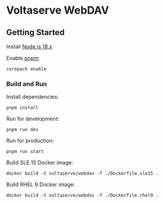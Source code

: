 # Voltaserve WebDAV

## Getting Started

Install [Node.js 18.x](https://nodejs.org).

Enable [pnpm](https://pnpm.io):

```shell
corepack enable
```

### Build and Run

Install dependencies:

```shell
pnpm install
```

Run for development:

```shell
pnpm run dev
```

Run for production:

```shell
pnpm run start
```

Build SLE 15 Docker image:

```shell
docker build -t voltaserve/webdav -f ./Dockerfile.sle15 .
```

Build RHEL 9 Docker image:

```shell
docker build -t voltaserve/webdav -f ./Dockerfile.rhel9 .
```
